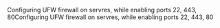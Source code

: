 Configuring UFW firewall on servres, while enabling ports 22, 443, 80Configuring UFW firewall on servres, while enabling ports 22, 443, 80
